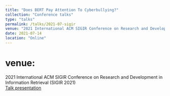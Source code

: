 ```yaml
---
title: "Does BERT Pay Attention To Cyberbullying?"
collection: "Conference talks"
type: "talks"
permalink: /talks/2021-07-sigir
venue: "2021 International ACM SIGIR Conference on Research and Development in Information Retrieval (SIGIR 2021)"
date: 2021-07-14
location: "Online"
---
```

venue:
==========
2021 International ACM SIGIR Conference on Research and Development in Information Retrieval (SIGIR 2021) <br>
<a href="/files/talks/2021/2021-07-sigir.pdf">Talk presentation</a>
